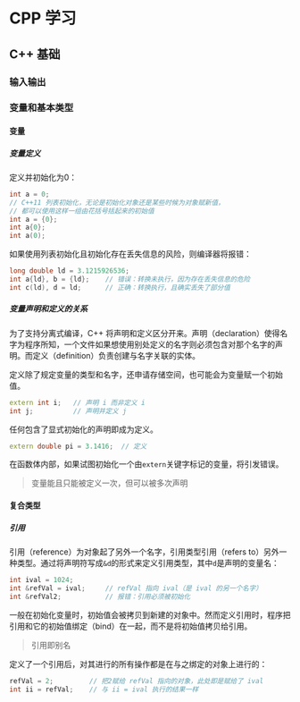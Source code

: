 # CPP 学习

## C++ 基础

### 输入输出

### 变量和基本类型

#### 变量

##### 变量定义

定义并初始化为0：

```cpp
int a = 0;
// C++11 列表初始化，无论是初始化对象还是某些时候为对象赋新值，
// 都可以使用这样一组由花括号括起来的初始值
int a = {0};
int a{0};
int a(0);
```

如果使用列表初始化且初始化存在丢失信息的风险，则编译器将报错：

```cpp
long double ld = 3.1215926536;
int a{ld}, b = {ld};    // 错误：转换未执行，因为存在丢失信息的危险
int c(ld), d = ld;      // 正确：转换执行，且确实丢失了部分值
```

##### 变量声明和定义的关系

为了支持分离式编译，C++ 将声明和定义区分开来。声明（declaration）使得名字为程序所知，一个文件如果想使用别处定义的名字则必须包含对那个名字的声明。而定义（definition）负责创建与名字关联的实体。

定义除了规定变量的类型和名字，还申请存储空间，也可能会为变量赋一个初始值。

```cpp
extern int i;   // 声明 i 而非定义 i
int j;          // 声明并定义 j
```

任何包含了显式初始化的声明即成为定义。

```cpp
extern double pi = 3.1416;  // 定义
```

在函数体内部，如果试图初始化一个由`extern`关键字标记的变量，将引发错误。

> 变量能且只能被定义一次，但可以被多次声明

#### 复合类型

##### 引用

引用（reference）为对象起了另外一个名字，引用类型引用（refers to）另外一种类型。通过将声明符写成`&d`的形式来定义引用类型，其中`d`是声明的变量名：

```cpp
int ival = 1024;
int &refVal = ival;     // refVal 指向 ival（是 ival 的另一个名字）
int &refVal2;           // 报错：引用必须被初始化
```

一般在初始化变量时，初始值会被拷贝到新建的对象中。然而定义引用时，程序把引用和它的初始值绑定（bind）在一起，而不是将初始值拷贝给引用。

> 引用即别名

定义了一个引用后，对其进行的所有操作都是在与之绑定的对象上进行的：

```cpp
refVal = 2;         // 把2赋给 refVal 指向的对象，此处即是赋给了 ival
int ii = refVal;    // 与 ii = ival 执行的结果一样
